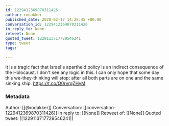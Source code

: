 ```yaml
---
id: 1229412369870311426
author: rodakker
published_date: 2020-02-17 14:28:45 +00:00
conversation_id: 1229412369870311426
in_reply_to: None
retweet: None
quoted_tweet: 1229113717729546241
type: tweet
tags:

---
```


It is a tragic fact that Israel's apartheid policy is an indirect consequence of the Holocaust. I don't see any logic in this. I can only hope that some day this we-they-thinking will stop:  after all both parts are on one and the same sinking ship. https://t.co/Q0rvrgZHyM

### Metadata

Author: [[@rodakker]]
Conversation: [[conversation-1229412369870311426]]
In reply to: [[None]]
Retweet of: [[None]]
Quoted tweet: [[1229113717729546241]]
